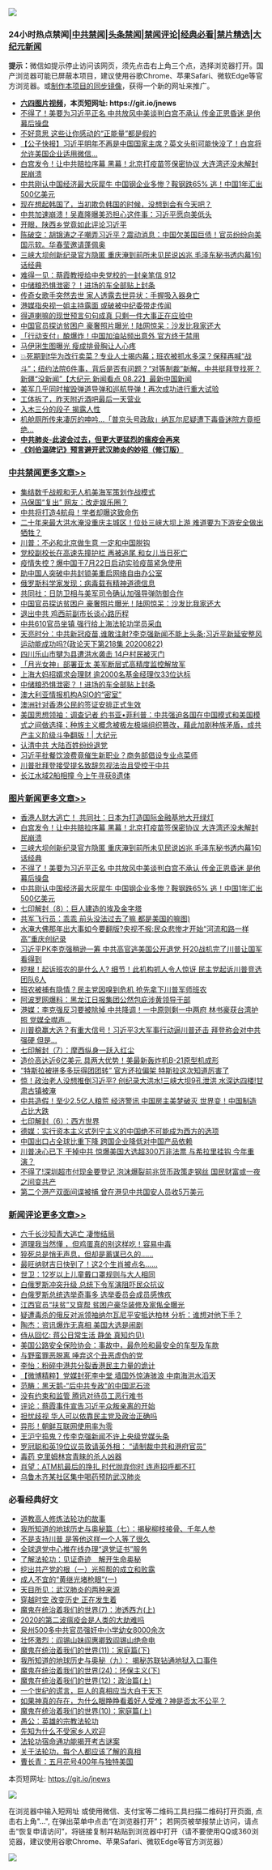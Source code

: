 ![](https://raw.githubusercontent.com/fqnews/bnews/master/64photo/fqnews-qr.jpg)

<div id="tt">
<h3>24小时热点禁闻|<a href="#%E4%B8%AD%E5%85%B1%E7%A6%81%E9%97%BB%E6%9B%B4%E5%A4%9A%E6%96%87%E7%AB%A0">中共禁闻</a>|<a href="#%E5%9B%BE%E7%89%87%E6%96%B0%E9%97%BB%E6%9B%B4%E5%A4%9A%E6%96%87%E7%AB%A0">头条禁闻</a>|<a href="#%E6%96%B0%E9%97%BB%E8%AF%84%E8%AE%BA%E6%9B%B4%E5%A4%9A%E6%96%87%E7%AB%A0">禁闻评论|<a href="#%E5%BF%85%E7%9C%8B%E7%BB%8F%E5%85%B8%E5%A5%BD%E6%96%87">经典必看|<a href="/video.md#%E7%A6%81%E7%89%87%E7%B2%BE%E9%80%89">禁片精选</a>|<a href="https://github.com/fqnews/djy/blob/master/gb/nf1351518.md#1">大纪元新闻</a></h3>
<div><b>提示：</b>微信如提示停止访问该网页，须先点击右上角三个点，选择浏览器打开。国产浏览器可能已屏蔽本项目，建议使用谷歌Chrome、苹果Safari、微软Edge等官方浏览器。或<a href="https://github.com/fqnews/bnews/blob/master/%E5%88%B6%E4%BD%9Cgit%E7%A6%81%E9%97%BB%E9%95%9C%E5%83%8F.md">制作本项目的同步镜像</a>，获得一个新的网址来推广。</div>
<ul>
<li><b><a href="http://d1.bdrive.tk/64.mp4" target="_blank">六四图片视频</a>，本页短网址: https://git.io/jnews</b></li>
<li><a href="/topimagenews/20200822/1384172.md">不得了！美要为习近平正名 中共放风中美谈判白宫不承认 传金正恩昏迷 是他幕后操盘</a></li>
<li><a href="/cnnews/20200822/1384041.md">不好意思 这些让你感动的“正能量”都是假的</a></li>
<li><a href="/bannedvideo/20200822/1384156.md">【公子快报】习近平明年不再是中国国家主席？英文头衔可能快没了！白宫将允许美国企业适用微信...</a></li>
<li><a href="/topimagenews/20200823/1384229.md">白宫发令！让中共赔拉序幕 黑幕！北京打疫苗签保密协议 大连湾还没未解封 民崩溃</a></li>
<li><a href="/topimagenews/20200822/1384137.md">中共刚认中国经济最大灰犀牛 中国钢企业多惨？鞍钢跌65% 逃！中国1年汇出500亿美元</a></li>
<li><a href="/bannedvideo/20200822/1384054.md">现在想起韩国了，当初欺负韩国的时候，没想到会有今天吧？</a></li>
<li><a href="/cnnews/20200823/1384265.md">中共加速崩溃！吴嘉隆曝美恐担心这件事：习近平愿向美低头</a></li>
<li><a href="/bannedvideo/20200822/1384173.md">开眼，陕西乡党竟如此评论习近平</a></li>
<li><a href="/bannedvideo/20200823/1384281.md">陈破空：胡锦涛之子嘲弄习近平？震动消息：中国欠美国巨债！官员纷纷向美国示软。华春莹邀请蓬佩奥</a></li>
<li><a href="/topimagenews/20200822/1384216.md">三峡大坝创新纪录官方隐匿 重庆淹到前所未见民说凶兆 毛泽东秘书透内幕1句话经典</a></li>
<li><a href="/bannedvideo/20200823/1384280.md">难得一见：蔡霞教授给中央党校的一封亲笔信 912</a></li>
<li><a href="/cbnews/20200823/1384248.md">中储粮恐惧泄密？！进场的车全部贴上封条</a></li>
<li><a href="/yule/20200823/1384292.md">传奇女歌手突然去世 家人透露去世异状：手握吸入器身亡</a></li>
<li><a href="/headline/20200822/1384116.md">港媒指央视一姐主持露面 或破被中纪委带走传闻</a></li>
<li><a href="/comments/20200823/1384284.md">得道喇嘛的现世预言句句成真 只剩一件大事正在应验中</a></li>
<li><a href="/cbnews/20200823/1384362.md">中国官员探访贫困户 豪奢照片曝光！陆网惊呆：沙发比我家还大</a></li>
<li><a href="/cnnews/20200823/1384266.md">「行动支付」酿爆炸！中国加油站频出意外 官方终于禁用</a></li>
<li><a href="/yule/20200823/1384290.md">马伊琍生图曝光 瘦成排骨胸让人心疼</a></li>
<li><a href="/bannedvideo/20200823/1384312.md">💥死期到❗️华为改行卖菜？专业人士揭内幕；班农被抓水多深？保释再喊“战斗”；纽约法院6件事，背后是否有问题？“对等制裁”新解，中共挺拜登找死？新疆“没新闻”【大纪元 新闻看点 08.22】最新中国新闻</a></li>
<li><a href="/cnnews/20200822/1384051.md">美军几乎同时摧毁弹道导弹和巡航导弹！再次成功进行重大试验</a></li>
<li><a href="/lifebaike/20200823/1384255.md">工体拆了，昨天附近酒吧最后一天营业</a></li>
<li><a href="/funmedia/20200823/1384289.md">入木三分的段子 揭露人性</a></li>
<li><a href="/worldnews/20200822/1384068.md">机舱厕所传来凄厉的呻吟…「普京头号政敌」纳瓦尔尼疑遭下毒昏迷院方竟拒绝…</a></li>
<li><b><a href="/comments/20200211/1275071.md" target="_blank">中共肺炎-此波会过去，但更大更猛烈的瘟疫会再来</a></b></li>
<li><b><a href="/comments/20200207/1272816.md" target="_blank">《刘伯温碑记》预言避开武汉肺炎的妙招（修订版）</a></b></li>
</ul>
</div>

<div class="catlist">
<h3><a href="/cbnews/" target="_blank">中共禁闻</a><span><a href="/cbnews/" target="_blank" rel="nofollow">更多文章>></a></span></h3>
<ul>
<li><a href="/cbnews/20200823/1384464.md" target="_blank">集结数千战舰和无人机美海军策划作战模式</a></li>
<li><a href="/cbnews/20200823/1384441.md" target="_blank">马保国“复出” 网友：改走娱乐圈？</a></li>
<li><a href="/cbnews/20200823/1384437.md" target="_blank">中共将打造4航母！学者却曝这致命伤</a></li>
<li><a href="/cbnews/20200823/1384436.md" target="_blank">二十年来最大洪水淹没重庆主城区！位处三峡大坝上游 难道要为下游安全做出牺牲？</a></li>
<li><a href="/cbnews/20200823/1384431.md" target="_blank">川普：不必和北京做生意 一定和中国脱钩</a></li>
<li><a href="/cbnews/20200823/1384426.md" target="_blank">党校副校长在高速先撞护栏 再被追尾 和女儿当日死亡</a></li>
<li><a href="/cbnews/20200823/1384425.md" target="_blank">疫情失控？爆中国于7月22日启动实验疫苗紧急使用</a></li>
<li><a href="/cbnews/20200823/1384397.md" target="_blank">助中国人突破中共封锁美重启网络自由办公室</a></li>
<li><a href="/cbnews/20200823/1384378.md" target="_blank">俄罗斯科学家发现：病毒载有精神道德信息</a></li>
<li><a href="/cbnews/20200823/1384373.md" target="_blank">共同社：日防卫相与美军司令确认加强导弹防御合作</a></li>
<li><a href="/cbnews/20200823/1384362.md" target="_blank">中国官员探访贫困户 豪奢照片曝光！陆网惊呆：沙发比我家还大</a></li>
<li><a href="/cbnews/20200823/1384349.md" target="_blank">退出中共 鸡西前副市长谈心路历程</a></li>
<li><a href="/cbnews/20200823/1384348.md" target="_blank">中共610官员坐镇 强行给上海法轮功学员采血</a></li>
<li><a href="/cbnews/20200823/1384344.md" target="_blank">天亮时分：中共新冠疫苗,谁敢注射?李克强新闻不能上头条;习近平新延安整风运动能成功吗?(政论天下第218集 20200822)</a></li>
<li><a href="/cbnews/20200823/1384324.md" target="_blank">四川乐山市犍为县遭洪水袭击 14户村民被灭门</a></li>
<li><a href="/cbnews/20200823/1384288.md" target="_blank">「月光女神」部署亚太 美军断层式高精度监控解放军</a></li>
<li><a href="/cbnews/20200823/1384264.md" target="_blank">上海大妈招婿求会理财 逾2000名基金经理仅33位达标</a></li>
<li><a href="/cbnews/20200823/1384248.md" target="_blank">中储粮恐惧泄密？！进场的车全部贴上封条</a></li>
<li><a href="/cbnews/20200822/1384212.md" target="_blank">澳大利亚情报机构ASIO的“密室”</a></li>
<li><a href="/cbnews/20200822/1384207.md" target="_blank">澳洲针对香港公民的签证安排正式生效</a></li>
<li><a href="/cbnews/20200822/1384176.md" target="_blank">美国思想领袖：调查记者 约书亚•菲利普：中共强迫各国在中国模式和美国模式之间做选择；种族主义概念被极左极端组织篡改，藉此加剧种族矛盾，成共产主义阶级斗争翻版！| 大纪元</a></li>
<li><a href="/cbnews/20200822/1384088.md" target="_blank">认清中共 大陆百姓纷纷退党</a></li>
<li><a href="/cbnews/20200822/1384079.md" target="_blank">习近平批餐饮浪费竟催生新职业？商务部倡设专业点菜师</a></li>
<li><a href="/cbnews/20200822/1384070.md" target="_blank">川普批拜登接受提名致辞忽视法治且受控于中共</a></li>
<li><a href="/cbnews/20200822/1384066.md" target="_blank">长江水域2船相撞 今上午寻获8遗体</a></li>

</ul>
</div>
<div class="catlist">
<h3><a href="/topimagenews/" target="_blank">图片新闻</a><span><a href="/topimagenews/" target="_blank" rel="nofollow">更多文章>></a></span></h3>
<ul>
<li><a href="/topimagenews/20200823/1384412.md" target="_blank">香港人财大逃亡！ 共同社：日本为打造国际金融基地大开绿灯</a></li>
<li><a href="/topimagenews/20200823/1384229.md" target="_blank">白宫发令！让中共赔拉序幕 黑幕！北京打疫苗签保密协议 大连湾还没未解封 民崩溃</a></li>
<li><a href="/topimagenews/20200822/1384216.md" target="_blank">三峡大坝创新纪录官方隐匿 重庆淹到前所未见民说凶兆 毛泽东秘书透内幕1句话经典</a></li>
<li><a href="/topimagenews/20200822/1384172.md" target="_blank">不得了！美要为习近平正名 中共放风中美谈判白宫不承认 传金正恩昏迷 是他幕后操盘</a></li>
<li><a href="/topimagenews/20200822/1384137.md" target="_blank">中共刚认中国经济最大灰犀牛 中国钢企业多惨？鞍钢跌65% 逃！中国1年汇出500亿美元</a></li>
<li><a href="/comments/20200822/1383925.md" target="_blank">七印解封（8）：巨人建造的埃及金字塔</a></li>
<li><a href="/topimagenews/20200822/1383915.md" target="_blank">共军飞行员：乖乖 前头没法过去了嘛 都是美国的嘛图)</a></li>
<li><a href="/topimagenews/20200821/1383668.md" target="_blank">水淹大佛那年出大事如今要翻版?央视不报:民众悲惨才开始“河流和路一样高”重庆创纪录</a></li>
<li><a href="/topimagenews/20200821/1383595.md" target="_blank">习近平PK李克强稍逊一筹 中共高官逃美国公开退党 歼20战机完了川普让国军看得到</a></li>
<li><a href="/topimagenews/20200821/1383581.md" target="_blank">挖根！起诉班农的是什么人? 细节！此机构抓人令人惊讶 民主党起诉川普竞选团队6人</a></li>
<li><a href="/topimagenews/20200821/1383491.md" target="_blank">班农被捕有隐情？民主党因嗅到危机 抢先拿下川普军师班农</a></li>
<li><a href="/topimagenews/20200821/1383271.md" target="_blank">阿波罗网爆料：黑龙江日报集团公然包庇涉黄领导干部</a></li>
<li><a href="/topimagenews/20200820/1383199.md" target="_blank">港媒：李克强反习要被除掉 中共降调！一中原则剩一中两府 林书豪获台湾护照 党媒全噤声…</a></li>
<li><a href="/topimagenews/20200820/1383194.md" target="_blank">川普稳赢大选？有重大信号！习近平3大军事行动逼川普还击 拜登称会对中共强硬 但是&#8230;</a></li>
<li><a href="/comments/20200820/1383036.md" target="_blank">七印解封（7）：摩西纵身一跃入红尘</a></li>
<li><a href="/topimagenews/20200820/1382927.md" target="_blank">造价高达近6亿美元 具两大优势！美最新轰炸机B-21原型机成形</a></li>
<li><a href="/topimagenews/20200820/1382904.md" target="_blank">“特斯拉被拼多多玩得团团转” 官方还拉偏架 特斯拉这次知道厉害了</a></li>
<li><a href="/topimagenews/20200819/1382697.md" target="_blank">惊！政治老人没想推倒习近平? 创纪录大洪水!三峡大坝9孔泄洪 水深达四楼!甘肃古镇被淹</a></li>
<li><a href="/topimagenews/20200819/1382597.md" target="_blank">中共造假！至少2.5亿人粮荒 经济警讯 中国房主美梦破灭 世界变！中国制造占比大跌</a></li>
<li><a href="/comments/20200819/1382591.md" target="_blank">七印解封（6）：西方世界</a></li>
<li><a href="/topimagenews/20200819/1382405.md" target="_blank">德媒：实行资本主义式列宁主义的中国绝不可能成为西方的选项</a></li>
<li><a href="/topimagenews/20200819/1382271.md" target="_blank">中国出口占全球比重下降 跨国企业降低对中国产品依赖</a></li>
<li><a href="/topimagenews/20200818/1382205.md" target="_blank">川普决心已下 干掉中共 惊爆美国大选超300万非法票 与希拉里挂钩 今年重演？</a></li>
<li><a href="/topimagenews/20200818/1382108.md" target="_blank">不得了!深圳超市付现金要登记 泡沫爆裂前兆货币政策走钢丝 国民财富或一夜之间变共产</a></li>
<li><a href="/topimagenews/20200818/1381909.md" target="_blank">第二个港产双面间谍被捕 曾在港见中共国安人员收5万美元</a></li>

</ul>
</div>
<div class="catlist">
<h3><a href="/comments/" target="_blank">新闻评论</a><span><a href="/comments/" target="_blank" rel="nofollow">更多文章>></a></span></h3>
<ul>
<li><a href="/comments/20200823/1384467.md" target="_blank">六千长沙知青大逃亡 凄惨结局</a></li>
<li><a href="/comments/20200823/1384450.md" target="_blank">道理我当然懂 ，但鸡蛋真的别这样吃！容易中毒</a></li>
<li><a href="/comments/20200823/1384449.md" target="_blank">猝死总是悄无声息，但却是蓄谋已久的&#8230;&#8230;</a></li>
<li><a href="/comments/20200823/1384448.md" target="_blank">最旺纳财吉日快到了！这2个生肖被点名&#8230;&#8230;</a></li>
<li><a href="/comments/20200823/1384447.md" target="_blank">世卫：12岁以上儿童戴口罩规则与大人相同</a></li>
<li><a href="/comments/20200823/1384428.md" target="_blank">白俄罗斯冲突升级 总统下令军演阻吓民众抗议</a></li>
<li><a href="/comments/20200823/1384427.md" target="_blank">白俄罗斯总统选举奇事多 选举委员会成员感愧疚</a></li>
<li><a href="/comments/20200823/1384423.md" target="_blank">江西官员“扶贫”又穿帮 贫困户豪华装修及家俬全曝光</a></li>
<li><a href="/comments/20200823/1384422.md" target="_blank">疑遭毒杀的俄反对派领袖纳尔瓦尼平安抵达柏林 分析：谁想对他下手？</a></li>
<li><a href="/comments/20200823/1384420.md" target="_blank">陶杰：资讯爆炸无真相 美国大选是闹剧</a></li>
<li><a href="/comments/20200823/1384419.md" target="_blank">侍从回忆: 蒋公日常生活 静坐 真知灼见)</a></li>
<li><a href="/comments/20200823/1384410.md" target="_blank">美国公路安全保险协会：事故中，最危险和最安全的车型及车款</a></li>
<li><a href="/comments/20200823/1384407.md" target="_blank">与野蛮罪恶脱离 唾弃这个丑恶虚伪的党</a></li>
<li><a href="/comments/20200823/1384376.md" target="_blank">李怡：粉碎中港共分裂香港民主力量的诡计</a></li>
<li><a href="/comments/20200823/1384366.md" target="_blank">【微博精粹】党媒封死李中堂 墙国外惊涛骇浪 中南海洪水滔天</a></li>
<li><a href="/comments/20200823/1384365.md" target="_blank">范畴：黑天鹅-“后中共专政”的中国泥石流</a></li>
<li><a href="/comments/20200823/1384364.md" target="_blank">没有约束和监管 腾讯对待员工恶行难书</a></li>
<li><a href="/comments/20200823/1384363.md" target="_blank">评论：蔡霞事件宣告习近平众叛亲离的开始</a></li>
<li><a href="/comments/20200823/1384352.md" target="_blank">担忧歧视 华人可以依靠民主党及政治正确吗</a></li>
<li><a href="/comments/20200823/1384351.md" target="_blank">异形！朝鲜互联网使用率为零</a></li>
<li><a href="/comments/20200823/1384343.md" target="_blank">王沪宁捣鬼？传李克强新闻不许上央级党媒头条</a></li>
<li><a href="/comments/20200823/1384342.md" target="_blank">罗冠聪和英19位议员敦请英外相： “请制裁中共和港府官员”</a></li>
<li><a href="/comments/20200823/1384335.md" target="_blank">毒药 克里姆林宫青睐的杀人凶器</a></li>
<li><a href="/comments/20200823/1384334.md" target="_blank">肖望：ATM机最后的挣扎 时代抛弃你时 连声招呼都不打</a></li>
<li><a href="/comments/20200823/1384314.md" target="_blank">乌鲁木齐某社区集中喝药预防武汉肺炎</a></li>

</ul>
</div>

<div class="catlist">
<h3>必看经典好文</h3>
<ul>
<li><a href="/comments/20200805/1375080.md" target="_blank">道教高人修炼法轮功的故事</a></li>
<li><a href="/topimagenews/20171210/868397.md" target="_blank">我所知道的地球历史与奥秘篇（七）：揭秘柳枝接骨、千年人参</a></li>
<li><a href="/comments/20200716/1361654.md" target="_blank">不是支持川普 是等他这样一个人等了很久</a></li>
<li><a href="/cbnews/20200819/1382346.md" target="_blank">全球退党中心推在线办理“退党证书”服务</a></li>
<li><a href="/comments/20200307/1289968.md" target="_blank">了解法轮功：见证奇迹　解开生命奥秘</a></li>
<li><a href="/comments/20200629/1352460.md" target="_blank">挖出共产党的根（一）光照帮的成立和败露</a></li>
<li><a href="/lifebaike/20200527/1334909.md" target="_blank">成人不宜的“黄继光堵枪眼”(一)</a></li>
<li><a href="/comments/20200816/1381123.md" target="_blank">天目所见：武汉肺炎的两种来源</a></li>
<li><a href="/comments/20200626/1259925.md" target="_blank">穿越时空 改变历史 正在发生着</a></li>
<li><a href="/topimagenews/20180527/948369.md" target="_blank">魔鬼在统治着我们的世界(7)：渗透西方(上)</a></li>
<li><a href="/comments/20200712/1359432.md" target="_blank">2020的第二波瘟疫会是人类的大劫难吗</a></li>
<li><a href="/comments/20200704/783272.md" target="_blank">泉州500多中共官员强奸中小学幼女8000余次</a></li>
<li><a href="/cbnews/20200727/1366904.md" target="_blank">壮怀激烈：阎锡山妹阎惠卿致阎锡山绝命电</a></li>
<li><a href="/topimagenews/20180530/950691.md" target="_blank">魔鬼在统治着我们的世界(11)：家庭篇(下)</a></li>
<li><a href="/topimagenews/20180325/919134.md" target="_blank">我所知道的地球历史与奥秘（九）： 揭秘苏联钻通地狱入口事件</a></li>
<li><a href="/cbnews/20180907/994846.md" target="_blank">魔鬼在统治着我们的世界(24)：环保主义(下)</a></li>
<li><a href="/topimagenews/20180601/951286.md" target="_blank">魔鬼在统治着我们的世界(12)：政治篇(上)</a></li>
<li><a href="/comments/20200621/1348067.md" target="_blank">一个世纪的谎言，巨人的真相应当大白于天下</a></li>
<li><a href="/comments/20200623/1346844.md" target="_blank">如果神真的存在，为什么眼睁睁看着好人受难？神是否太不公平？</a></li>
<li><a href="/topimagenews/20180529/950153.md" target="_blank">魔鬼在统治着我们的世界(10)：家庭篇(上)</a></li>
<li><a href="/comments/20200313/1292991.md" target="_blank">愚公：英雄的宗教法轮功</a></li>
<li><a href="/comments/20200620/1346848.md" target="_blank">先知为什么不受家乡人欢迎</a></li>
<li><a href="/tculture/20121025/73079.md" target="_blank">法轮功宿命通功能揭开考古谜案</a></li>
<li><a href="/topimagenews/20161125/619230.md" target="_blank">关于法轮功，每个人都应该了解的真相</a></li>
<li><a href="/comments/20200713/1359796.md" target="_blank">曹长青：五月花号400年与独特美国</a></li>

</ul>
</div>

本页短网址: https://git.io/jnews

![](https://raw.githubusercontent.com/fqnews/bnews/master/64photo/fqnews-qr.jpg)

在浏览器中输入短网址 或使用微信、支付宝等二维码工具扫描二维码打开页面, 点击右上角"...", 在弹出菜单中点击“在浏览器打开”； 若网页被举报禁止访问，请点击“恢复申请访问”，将链接复制并粘贴到浏览器中打开（请不要使用QQ或360浏览器，建议使用谷歌Chrome、苹果Safari、微软Edge等官方浏览器）

![](https://raw.githubusercontent.com/fqnews/bnews/master/64photo/wx.jpg)